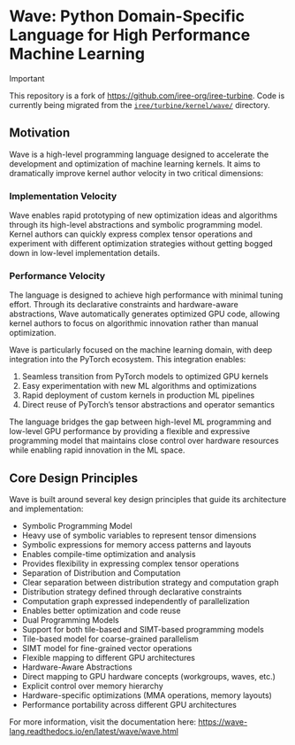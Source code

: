 # Wave: Python Domain-Specific Language for High Performance Machine Learning

> [!IMPORTANT]
> This repository is a fork of https://github.com/iree-org/iree-turbine. Code is
> currently being migrated from the
> [`iree/turbine/kernel/wave/`](./iree/turbine/kernel/wave/) directory.

## Motivation

Wave is a high-level programming language designed to accelerate the development and optimization of machine learning kernels. It aims to dramatically improve kernel author velocity in two critical dimensions:

### Implementation Velocity
Wave enables rapid prototyping of new optimization ideas and algorithms through its high-level abstractions and symbolic programming model. Kernel authors can quickly express complex tensor operations and experiment with different optimization strategies without getting bogged down in low-level implementation details.

### Performance Velocity
The language is designed to achieve high performance with minimal tuning effort. Through its declarative constraints and hardware-aware abstractions, Wave automatically generates optimized GPU code, allowing kernel authors to focus on algorithmic innovation rather than manual optimization.

Wave is particularly focused on the machine learning domain, with deep integration into the PyTorch ecosystem. This integration enables:

1. Seamless transition from PyTorch models to optimized GPU kernels
2. Easy experimentation with new ML algorithms and optimizations
3. Rapid deployment of custom kernels in production ML pipelines
4. Direct reuse of PyTorch’s tensor abstractions and operator semantics

The language bridges the gap between high-level ML programming and low-level GPU performance by providing a flexible and expressive programming model that maintains close control over hardware resources while enabling rapid innovation in the ML space.

## Core Design Principles

Wave is built around several key design principles that guide its architecture and implementation:

- Symbolic Programming Model
- Heavy use of symbolic variables to represent tensor dimensions
- Symbolic expressions for memory access patterns and layouts
- Enables compile-time optimization and analysis
- Provides flexibility in expressing complex tensor operations
- Separation of Distribution and Computation
- Clear separation between distribution strategy and computation graph
- Distribution strategy defined through declarative constraints
- Computation graph expressed independently of parallelization
- Enables better optimization and code reuse
- Dual Programming Models
- Support for both tile-based and SIMT-based programming models
- Tile-based model for coarse-grained parallelism
- SIMT model for fine-grained vector operations
- Flexible mapping to different GPU architectures
- Hardware-Aware Abstractions
- Direct mapping to GPU hardware concepts (workgroups, waves, etc.)
- Explicit control over memory hierarchy
- Hardware-specific optimizations (MMA operations, memory layouts)
- Performance portability across different GPU architectures

For more information, visit the documentation here: https://wave-lang.readthedocs.io/en/latest/wave/wave.html
